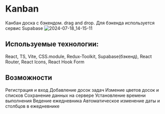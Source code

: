 # Kanban 
Канбан доска с бэкендом. drag and drop. Для бэкенда используется сервис Supabase
![2024-07-18_14-15-11](https://github.com/user-attachments/assets/d65ff3cd-d77d-4c3d-9fac-becb24bd26c0)

## Используемые технологии: 
React, TS, Vite, CSS.module, Redux-Toolkit, Supabase(бэкенд), React Router, React Icons, React Hook Form

## Возможности
  Регистрация и вход
  Добавление досок задач 
  Измение цветов досок и списков
  Сохранение данных на сервере
  Установление времени выполнения
  Ведение ежедневника
  Автоматическое изменение даты и столбцов в ежедневнике

